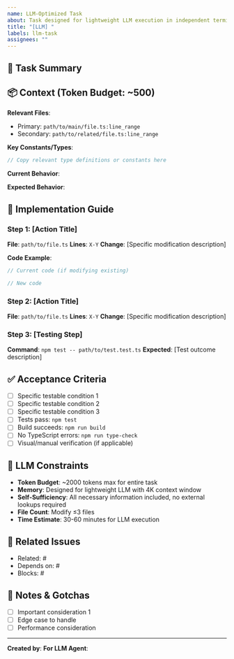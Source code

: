 ```yaml
---
name: LLM-Optimized Task
about: Task designed for lightweight LLM execution in independent terminal
title: "[LLM] "
labels: llm-task
assignees: ""
---
```


## 🎯 Task Summary
<!-- Single sentence describing the goal (max 15 words) -->

## 📦 Context (Token Budget: ~500)

**Relevant Files**:
- Primary: `path/to/main/file.ts:line_range`
- Secondary: `path/to/related/file.ts:line_range`

**Key Constants/Types**:
```typescript
// Copy relevant type definitions or constants here
```

**Current Behavior**:
<!-- What happens now (2-3 sentences) -->

**Expected Behavior**:
<!-- What should happen (2-3 sentences) -->

## 🔧 Implementation Guide

### Step 1: [Action Title]
**File**: `path/to/file.ts`
**Lines**: `X-Y`
**Change**: [Specific modification description]

**Code Example**:
```typescript
// Current code (if modifying existing)

// New code
```

### Step 2: [Action Title]
**File**: `path/to/file.ts`
**Lines**: `X-Y`
**Change**: [Specific modification description]

### Step 3: [Testing Step]
**Command**: `npm test -- path/to/test.test.ts`
**Expected**: [Test outcome description]

## ✅ Acceptance Criteria
- [ ] Specific testable condition 1
- [ ] Specific testable condition 2
- [ ] Specific testable condition 3
- [ ] Tests pass: `npm test`
- [ ] Build succeeds: `npm run build`
- [ ] No TypeScript errors: `npm run type-check`
- [ ] Visual/manual verification (if applicable)

## 🧠 LLM Constraints
- **Token Budget**: ~2000 tokens max for entire task
- **Memory**: Designed for lightweight LLM with 4K context window
- **Self-Sufficiency**: All necessary information included, no external lookups required
- **File Count**: Modify ≤3 files
- **Time Estimate**: 30-60 minutes for LLM execution

## 🔗 Related Issues
<!-- Link to parent issues, related tickets, or dependencies -->
- Related: #
- Depends on: #
- Blocks: #

## 📝 Notes & Gotchas
<!-- Additional tips, warnings, or important considerations -->
- [ ] Important consideration 1
- [ ] Edge case to handle
- [ ] Performance consideration

---

**Created by**: <!-- GitHub username -->
**For LLM Agent**: <!-- Agent type: general-purpose, code-reviewer, etc. -->
